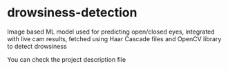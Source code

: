# drowsiness-detection
Image based ML model used for predicting open/closed  eyes, integrated with live cam results, fetched using Haar Cascade files and OpenCV library   to detect drowsiness

You can check the project description file

